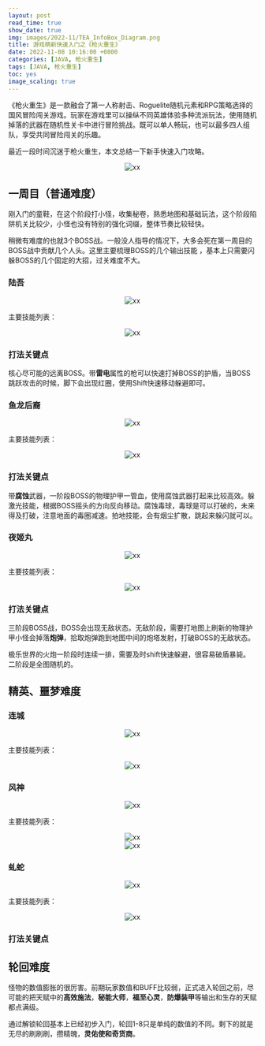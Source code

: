 ```yaml
---
layout: post
read_time: true
show_date: true
img: images/2022-11/TEA_InfoBox_Diagram.png
title: 游戏萌新快速入门之《枪火重生》
date: 2022-11-08 10:16:00 +0800
categories: [JAVA, 枪火重生]
tags: [JAVA, 枪火重生]
toc: yes
image_scaling: true
---
```


《枪火重生》是一款融合了第一人称射击、Roguelite随机元素和RPG策略选择的国风冒险闯关游戏。玩家在游戏里可以操纵不同英雄体验多种流派玩法，使用随机掉落的武器在随机性关卡中进行冒险挑战。既可以单人畅玩，也可以最多四人组队，享受共同冒险闯关的乐趣。

最近一段时间沉迷于枪火重生，本文总结一下新手快速入门攻略。


<div align="center"><img src="{{site.baseurl}}images/{{page.date | date: "%Y-%m"}}/gunfire_reborn.png
.png" alt="xx" class="image-click-scaling"/></div>

## 一周目（普通难度）

刚入门的童鞋，在这个阶段打小怪，收集秘卷，熟悉地图和基础玩法，这个阶段陷阱机关比较少，小怪也没有特别的强化词缀，整体节奏比较轻快。

稍微有难度的也就3个BOSS战。一般没人指导的情况下，大多会死在第一周目的BOSS战中贡献几个人头。这里主要梳理BOSS的几个输出技能
，基本上只需要闪躲BOSS的几个固定的大招，过关难度不大。

### 陆吾

<div align="center"><img src="{{site.baseurl}}images/{{page.date | date: "%Y-%m"}}/gunfire_boss_luwu.png
.png" alt="xx" class="image-click-scaling"/></div>

主要技能列表：

<div align="center"><img src="{{site.baseurl}}images/{{page.date | date: "%Y-%m"}}/gunfire_luwu_skills.png
.png" alt="xx" class="image-click-scaling"/></div>

### 打法关键点

核心尽可能的远离BOSS。带**雷电**属性的枪可以快速打掉BOSS的护盾，当BOSS跳跃攻击的时候，脚下会出现红圈，使用Shift快速移动躲避即可。


### 鱼龙后裔

<div align="center"><img src="{{site.baseurl}}images/{{page.date | date: "%Y-%m"}}/gunfire_boss_yulonghouyi.png
.png" alt="xx" class="image-click-scaling"/></div>

主要技能列表：

<div align="center"><img src="{{site.baseurl}}images/{{page.date | date: "%Y-%m"}}/gunfire_boss_yulonghouyi_skills.png
.png" alt="xx" class="image-click-scaling"/></div>

### 打法关键点

带**腐蚀**武器，一阶段BOSS的物理护甲一管血，使用腐蚀武器打起来比较高效。躲激光技能，根据BOSS摇头的方向反向移动。腐蚀毒球，毒球是可以打破的，未来得及打破，注意地面的毒圈减速。拍地技能，会有烟尘扩散，跳起来躲闪就可以。


### 夜姬丸

<div align="center"><img src="{{site.baseurl}}images/{{page.date | date: "%Y-%m"}}/gunfire_boss_yejiwan.png
.png" alt="xx" class="image-click-scaling"/></div>

主要技能列表：

<div align="center"><img src="{{site.baseurl}}images/{{page.date | date: "%Y-%m"}}/gunfire_boss_yejiwan_skills.png
.png" alt="xx" class="image-click-scaling"/></div>

### 打法关键点

三阶段BOSS战，BOSS会出现无敌状态。无敌阶段，需要打地图上刷新的物理护甲小怪会掉落**炮弹**，拾取炮弹跑到地图中间的炮塔发射，打破BOSS的无敌状态。

极乐世界的火炮一阶段时连续一排，需要及时shift快速躲避，很容易破盾暴毙。二阶段是全图随机的。


## 精英、噩梦难度

### 连城

<div align="center"><img src="{{site.baseurl}}images/{{page.date | date: "%Y-%m"}}/gunfire_boss_liancheng.png
.png" alt="xx" class="image-click-scaling"/></div>

主要技能列表：

<div align="center"><img src="{{site.baseurl}}images/{{page.date | date: "%Y-%m"}}/gunfire_boss_liancheng_skills.png
.png" alt="xx" class="image-click-scaling"/></div>

### 风神

<div align="center"><img src="{{site.baseurl}}images/{{page.date | date: "%Y-%m"}}/gunfire_boss_windgod.png
.png" alt="xx" class="image-click-scaling"/></div>

主要技能列表：

<div align="center"><img src="{{site.baseurl}}images/{{page.date | date: "%Y-%m"}}/gunfire_boss_windgod_skills.png
.png" alt="xx" class="image-click-scaling"/></div>
<div align="center"><img src="{{site.baseurl}}images/{{page.date | date: "%Y-%m"}}/gunfire_boss_windgod_skills2.png
.png" alt="xx" class="image-click-scaling"/></div>


### 虬蛇

<div align="center"><img src="{{site.baseurl}}images/{{page.date | date: "%Y-%m"}}/gunfire_boss_qiushe.png
.png" alt="xx" class="image-click-scaling"/></div>

主要技能列表：

<div align="center"><img src="{{site.baseurl}}images/{{page.date | date: "%Y-%m"}}/gunfire_boss_qiushe_skills.png
.png" alt="xx" class="image-click-scaling"/></div>

### 打法关键点


## 轮回难度

怪物的数值膨胀的很厉害。前期玩家数值和BUFF比较弱，正式进入轮回之前，尽可能的把天赋中的**高效施法**，**秘能大师**，**福至心灵**，**防爆装甲**等输出和生存的天赋都点满级。

通过解锁轮回基本上已经初步入门，轮回1-8只是单纯的数值的不同。剩下的就是无尽的刷刷刷，攒精魄，**灵佑使和奇货商**。





